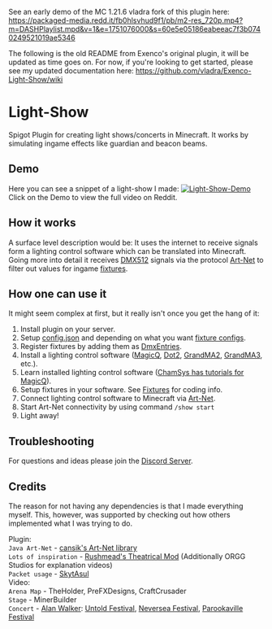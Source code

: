 
See an early demo of the MC 1.21.6 vladra fork of this plugin here: https://packaged-media.redd.it/fb0hlsvhud9f1/pb/m2-res_720p.mp4?m=DASHPlaylist.mpd&v=1&e=1751076000&s=60e5e05186eabeeac7f3b0740249521019ae5346 


The following is the old README from Exenco's original plugin, it will be updated as time goes on. For now, if you're looking to get started, please see my updated documentation here: https://github.com/vladra/Exenco-Light-Show/wiki 


# Light-Show
Spigot Plugin for creating light shows/concerts in Minecraft. It works by simulating ingame effects like guardian and beacon beams.

## Demo
Here you can see a snippet of a light-show I made:
[![Light-Show-Demo](https://raw.githubusercontent.com/Exenco/Light-Show/1.18/Demo.gif)](https://www.reddit.com/r/admincraft/comments/rgiwvv/ive_created_a_plugin_which_allows_you_to_make/) \
Click on the Demo to view the full video on Reddit.

## How it works
A surface level description would be: It uses the internet to receive signals form a lighting control software which can be translated into Minecraft. Going more into detail it receives [DMX512](https://wikipedia.org/wiki/DMX512) signals via the protocol [Art-Net](https://wikipedia.org/wiki/Art-Net) to filter out values for ingame [fixtures](https://github.com/Exenco/Light-Show/wiki/Fixtures).

## How one can use it
It might seem complex at first, but it really isn't once you get the hang of it:
1. Install plugin on your server.
2. Setup [config.json](https://github.com/Exenco/Light-Show/wiki/Plugin#config) and depending on what you want [fixture configs](https://github.com/Exenco/Light-Show/wiki/Fixtures).
3. Register fixtures by adding them as [DmxEntries](https://github.com/Exenco/Light-Show/wiki/Plugin#dmxentries).
4. Install a lighting control software ([MagicQ](https://chamsyslighting.com/products/magicq), [Dot2](https://www.malighting.com/downloads/products/dot2/), [GrandMA2](https://www.malighting.com/downloads/products/grandma2/), [GrandMA3](https://www.malighting.com/grandma3/), etc.).
5. Learn installed lighting control software ([ChamSys has tutorials for MagicQ](https://www.youtube.com/watch?v=h1UGn-naAzk)).
6. Setup fixtures in your software. See [Fixtures](https://github.com/Exenco/Light-Show/wiki/Fixtures) for coding info.
6. Connect lighting control software to Minecraft via [Art-Net](https://github.com/Exenco/Light-Show/wiki/Art-Net). 
7. Start Art-Net connectivity by using command `/show start`
8. Light away!

## Troubleshooting
For questions and ideas please join the [Discord Server](https://discord.gg/cDzyUUuwaH).

## Credits
The reason for not having any dependencies is that I made everything myself. This, however, was supported by checking out how others implemented what I was trying to do.

Plugin:\
`Java Art-Net` - [cansik's Art-Net library](https://github.com/cansik/artnet4j) \
`Lots of inspiration` - [Rushmead's Theatrical Mod](https://github.com/theatricalmod/theatrical-forge) (Additionally ORGG Studios for explanation videos)\
`Packet usage` - [SkytAsul](https://github.com/SkytAsul/) \
Video:\
`Arena Map` - TheHolder, PreFXDesigns, CraftCrusader\
`Stage` - MinerBuilder\
`Concert` - [Alan Walker](https://www.youtube.com/channel/UCJrOtniJ0-NWz37R30urifQ): [Untold Festival](https://www.youtube.com/watch?v=dYsTiW8skv0), [Neversea Festival](https://www.youtube.com/watch?v=AVVWVcIA1mw), [Parookaville Festival](https://www.youtube.com/watch?v=sANlCvgOZF0)
